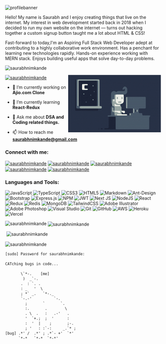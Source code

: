<img src="https://i.imgur.com/8FgiHKv.png" alt="profilebanner"></img>
<p>Hello! My name is Saurabh and I enjoy creating things that live on the internet. My interest in web development started back in 2018 when I decided to run my own website on the internet — turns out hacking together a custom signup button taught me a lot about HTML & CSS!

Fast-forward to today,I'm an Aspiring Full Stack Web Developer adept at contributing to a highly collaborative work environment. Has a penchant for learning new technologies rapidly. Hands-on experience working with MERN stack. Enjoys building useful apps that solve day-to-day problems.</p>
<p align="left"> <img src="https://komarev.com/ghpvc/?username=saurabhnimkande&label=Profile%20views&color=0e75b6&style=flat" alt="saurabhnimkande" /> </p>


<img alt="Night Coding" src="https://raw.githubusercontent.com/AVS1508/AVS1508/master/assets/Night-Coding.gif" align="right"/>

<p align="left"> <a href="https://twitter.com/saurabhnimkande" target="blank"><img src="https://img.shields.io/twitter/follow/saurabhnimkande?logo=twitter&style=for-the-badge" alt="saurabhnimkande" /></a> </p>



- 🔭 I’m currently working on **Ajio.com Clone**

- 🌱 I’m currently learning **React-Redux**

- 💬 Ask me about **DSA and Coding related things.**

- 📫 How to reach me **saurabhnimkande@gmail.com**


<h3 align="left">Connect with me:</h3>
<p align="left">
<a href="https://twitter.com/saurabhnimkande" target="blank"><img align="center" src="https://raw.githubusercontent.com/rahuldkjain/github-profile-readme-generator/master/src/images/icons/Social/twitter.svg" alt="saurabhnimkande" height="30" width="40" /></a>
<a href="https://linkedin.com/in/saurabhnimkande" target="blank"><img align="center" src="https://raw.githubusercontent.com/rahuldkjain/github-profile-readme-generator/master/src/images/icons/Social/linked-in-alt.svg" alt="saurabhnimkande" height="30" width="40" /></a>
<a href="https://instagram.com/saurabhnimkande" target="blank"><img align="center" src="https://raw.githubusercontent.com/rahuldkjain/github-profile-readme-generator/master/src/images/icons/Social/instagram.svg" alt="saurabhnimkande" height="30" width="40" /></a>
<a href="https://www.hackerrank.com/saurabhnimkande" target="blank"><img align="center" src="https://raw.githubusercontent.com/rahuldkjain/github-profile-readme-generator/master/src/images/icons/Social/hackerrank.svg" alt="saurabhnimkande" height="30" width="40" /></a>
<a href="https://codeforces.com/profile/saurabhnimkande" target="blank"><img align="center" src="https://raw.githubusercontent.com/rahuldkjain/github-profile-readme-generator/master/src/images/icons/Social/codeforces.svg" alt="saurabhnimkande" height="30" width="40" /></a>
</p>

<h3 align="left">Languages and Tools:</h3>


![JavaScript](https://img.shields.io/badge/javascript-%23323330.svg?style=for-the-badge&logo=javascript&logoColor=%23F7DF1E) 
![TypeScript](https://img.shields.io/badge/typescript-%23007ACC.svg?style=for-the-badge&logo=typescript&logoColor=white)
![CSS3](https://img.shields.io/badge/css3-%231572B6.svg?style=for-the-badge&logo=css3&logoColor=white)
![HTML5](https://img.shields.io/badge/html5-%23E34F26.svg?style=for-the-badge&logo=html5&logoColor=white)
![Markdown](https://img.shields.io/badge/markdown-%23000000.svg?style=for-the-badge&logo=markdown&logoColor=white)
  ![Ant-Design](https://img.shields.io/badge/-AntDesign-%230170FE?style=for-the-badge&logo=ant-design&logoColor=white)
  	![Bootstrap](https://img.shields.io/badge/bootstrap-%23563D7C.svg?style=for-the-badge&logo=bootstrap&logoColor=white)
    ![Express.js](https://img.shields.io/badge/express.js-%23404d59.svg?style=for-the-badge&logo=express&logoColor=%2361DAFB)
    ![NPM](https://img.shields.io/badge/NPM-%23000000.svg?style=for-the-badge&logo=npm&logoColor=white)
    ![JWT](https://img.shields.io/badge/JWT-black?style=for-the-badge&logo=JSON%20web%20tokens)
    ![Next JS](https://img.shields.io/badge/Next-black?style=for-the-badge&logo=next.js&logoColor=white)
    ![NodeJS](https://img.shields.io/badge/node.js-6DA55F?style=for-the-badge&logo=node.js&logoColor=white)
    ![React](https://img.shields.io/badge/react-%2320232a.svg?style=for-the-badge&logo=react&logoColor=%2361DAFB)
    ![Redux](https://img.shields.io/badge/redux-%23593d88.svg?style=for-the-badge&logo=redux&logoColor=white)
    ![Redis](https://img.shields.io/badge/redis-%23DD0031.svg?style=for-the-badge&logo=redis&logoColor=white)
    ![MongoDB](https://img.shields.io/badge/MongoDB-%234ea94b.svg?style=for-the-badge&logo=mongodb&logoColor=white)
    ![TailwindCSS](https://img.shields.io/badge/tailwindcss-%2338B2AC.svg?style=for-the-badge&logo=tailwind-css&logoColor=white)
    	![Adobe Illustrator](https://img.shields.io/badge/adobeillustrator-%23FF9A00.svg?style=for-the-badge&logo=adobeillustrator&logoColor=white)
      ![Adobe Photoshop](https://img.shields.io/badge/adobephotoshop-%2331A8FF.svg?style=for-the-badge&logo=adobephotoshop&logoColor=white)
  	![Visual Studio](https://img.shields.io/badge/Visual%20Studio-5C2D91.svg?style=for-the-badge&logo=visual-studio&logoColor=white)
    ![Git](https://img.shields.io/badge/git-%23F05033.svg?style=for-the-badge&logo=git&logoColor=white)
    ![GitHub](https://img.shields.io/badge/github-%23121011.svg?style=for-the-badge&logo=github&logoColor=white)
    ![AWS](https://img.shields.io/badge/AWS-%23FF9900.svg?style=for-the-badge&logo=amazon-aws&logoColor=white)
    ![Heroku](https://img.shields.io/badge/heroku-%23430098.svg?style=for-the-badge&logo=heroku&logoColor=white)
    ![Vercel](https://img.shields.io/badge/vercel-%23000000.svg?style=for-the-badge&logo=vercel&logoColor=white)

<p><img align="left" src="https://github-readme-stats.vercel.app/api/top-langs?username=saurabhnimkande&hide=css&show_icons=true&locale=en" alt="saurabhnimkande" /></p>


<p>&nbsp;<img align="center" src="https://github-readme-stats.vercel.app/api?username=saurabhnimkande&show_icons=true&locale=en" alt="saurabhnimkande" /></p>

<p>&nbsp;<img align="center" src="https://activity-graph.herokuapp.com/graph?username=saurabhnimkande&theme=react-dark&hide_border=true" alt="saurabhnimkande" /></p>


<p><img align="center" src="https://github-readme-streak-stats.herokuapp.com/?user=saurabhnimkande&" alt="saurabhnimkande" /></p>


```
[sudo] Password for saurabhnimkande:

CATching bugs in code...
                              
       \`*-.    [me]              
        )  _`-.                 
       .  : `. .                
       : _   '  \               
       ; *` _.   `*-._          
       `-.-'          `-.       
         ;       `       `.     
         :.       .        \    
         . \  .   :   .-'   .   
         '  `+.;  ;  '      :   
         :  '  |    ;       ;-. 
         ; '   : :`-:     _.`* ;
[bug] .*' /  .*' ; .*`- +'  `*' 
      `*-*   `*-*  `*-*'
```


